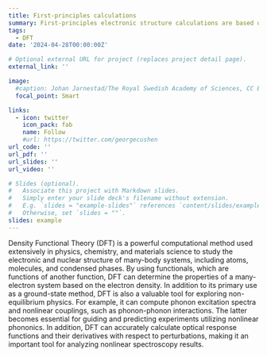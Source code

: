 ```yaml
---
title: First-principles calculations
summary: First-principles electronic structure calculations are based on the laws of quantum mechanics and only use the fundamental constants of physics as input to provide detailed insight into the origin of mechanical, electronic, optical and magnetic properties of materials and molecules.
tags:
  - DFT
date: '2024-04-28T00:00:00Z'

# Optional external URL for project (replaces project detail page).
external_link: ''

image:
  #caption: Johan Jarnestad/The Royal Swedish Academy of Sciences, CC BY-NC-ND
  focal_point: Smart

links:
  - icon: twitter
    icon_pack: fab
    name: Follow
    #url: https://twitter.com/georgecushen
url_code: ''
url_pdf: ''
url_slides: ''
url_video: ''

# Slides (optional).
#   Associate this project with Markdown slides.
#   Simply enter your slide deck's filename without extension.
#   E.g. `slides = "example-slides"` references `content/slides/example-slides.md`.
#   Otherwise, set `slides = ""`.
slides: example
---
```


Density Functional Theory (DFT) is a powerful computational method used extensively in physics, chemistry, and materials science to study the electronic and nuclear structure of many-body systems, including atoms, molecules, and condensed phases. By using functionals, which are functions of another function, DFT can determine the properties of a many-electron system based on the electron density. In addition to its primary use as a ground-state method, DFT is also a valuable tool for exploring non-equilibrium physics. For example, it can compute phonon excitation spectra and nonlinear couplings, such as phonon-phonon interactions. The latter becomes essential for guiding and predicting experiments utilizing nonlinear phononics. In addition, DFT can accurately calculate optical response functions and their derivatives with respect to perturbations, making it an important tool for analyzing nonlinear spectroscopy results.
